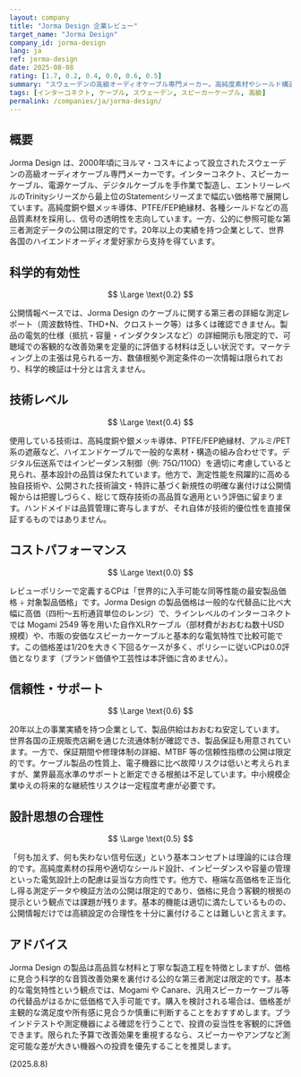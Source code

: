 ```yaml
---
layout: company
title: "Jorma Design 企業レビュー"
target_name: "Jorma Design"
company_id: jorma-design
lang: ja
ref: jorma-design
date: 2025-08-08
rating: [1.7, 0.2, 0.4, 0.0, 0.6, 0.5]
summary: "スウェーデンの高級オーディオケーブル専門メーカー。高純度素材やシールド構造などの高品質材料を採用し、ハンドメイド生産を特徴とする。一方で、公的に参照可能な第三者測定データは限られており、価格は一般的な代替品より大幅に高い。レビューポリシーの定義に基づくコストパフォーマンスは低評価。"
tags: [インターコネクト, ケーブル, スウェーデン, スピーカーケーブル, 高級]
permalink: /companies/ja/jorma-design/
---
```

## 概要

Jorma Design は、2000年頃にヨルマ・コスキによって設立されたスウェーデンの高級オーディオケーブル専門メーカーです。インターコネクト、スピーカーケーブル、電源ケーブル、デジタルケーブルを手作業で製造し、エントリーレベルのTrinityシリーズから最上位のStatementシリーズまで幅広い価格帯で展開しています。高純度銅や銀メッキ導体、PTFE/FEP絶縁材、各種シールドなどの高品質素材を採用し、信号の透明性を志向しています。一方、公的に参照可能な第三者測定データの公開は限定的です。20年以上の実績を持つ企業として、世界各国のハイエンドオーディオ愛好家から支持を得ています。

## 科学的有効性

$$ \Large \text{0.2} $$

公開情報ベースでは、Jorma Design のケーブルに関する第三者の詳細な測定レポート（周波数特性、THD+N、クロストーク等）は多くは確認できません。製品の電気的仕様（抵抗・容量・インダクタンスなど）の詳細開示も限定的で、可聴域での客観的な改善効果を定量的に評価する材料は乏しい状況です。マーケティング上の主張は見られる一方、数値根拠や測定条件の一次情報は限られており、科学的検証は十分とは言えません。

## 技術レベル

$$ \Large \text{0.4} $$

使用している技術は、高純度銅や銀メッキ導体、PTFE/FEP絶縁材、アルミ/PET系の遮蔽など、ハイエンドケーブルで一般的な素材・構造の組み合わせです。デジタル伝送系ではインピーダンス制御（例: 75Ω/110Ω）を適切に考慮していると見られ、基本設計の品質は保たれています。他方で、測定性能を飛躍的に高める独自技術や、公開された技術論文・特許に基づく新規性の明確な裏付けは公開情報からは把握しづらく、総じて既存技術の高品質な適用という評価に留まります。ハンドメイドは品質管理に寄与しますが、それ自体が技術的優位性を直接保証するものではありません。

## コストパフォーマンス

$$ \Large \text{0.0} $$

レビューポリシーで定義するCPは「世界的に入手可能な同等性能の最安製品価格 ÷ 対象製品価格」です。Jorma Design の製品価格は一般的な代替品に比べ大幅に高価（四桁〜五桁通貨単位のレンジ）で、ラインレベルのインターコネクトでは Mogami 2549 等を用いた自作XLRケーブル（部材費がおおむね数十USD規模）や、市販の安価なスピーカーケーブルと基本的な電気特性で比較可能です。この価格差は1/20を大きく下回るケースが多く、ポリシーに従いCPは0.0評価となります（ブランド価値や工芸性は本評価に含めません）。

## 信頼性・サポート

$$ \Large \text{0.6} $$

20年以上の事業実績を持つ企業として、製品供給はおおむね安定しています。世界各国の正規販売店網を通じた流通体制が確認でき、製品保証も用意されています。一方で、保証期間や修理体制の詳細、MTBF 等の信頼性指標の公開は限定的です。ケーブル製品の性質上、電子機器に比べ故障リスクは低いと考えられますが、業界最高水準のサポートと断定できる根拠は不足しています。中小規模企業ゆえの将来的な継続性リスクは一定程度考慮が必要です。

## 設計思想の合理性

$$ \Large \text{0.5} $$

「何も加えず、何も失わない信号伝送」という基本コンセプトは理論的には合理的です。高純度素材の採用や適切なシールド設計、インピーダンスや容量の管理といった電気設計上の配慮は妥当な方向性です。他方で、極端な高価格を正当化し得る測定データや検証方法の公開は限定的であり、価格に見合う客観的根拠の提示という観点では課題が残ります。基本的機能は適切に満たしているものの、公開情報だけでは高額設定の合理性を十分に裏付けることは難しいと言えます。

## アドバイス

Jorma Design の製品は高品質な材料と丁寧な製造工程を特徴としますが、価格に見合う科学的な音質改善効果を裏付ける公的な第三者測定は限定的です。基本的な電気特性という観点では、Mogami や Canare、汎用スピーカーケーブル等の代替品がはるかに低価格で入手可能です。購入を検討される場合は、価格差が主観的な満足度や所有感に見合うか慎重に判断することをおすすめします。ブラインドテストや測定機器による確認を行うことで、投資の妥当性を客観的に評価できます。限られた予算で改善効果を重視するなら、スピーカーやアンプなど測定可能な差が大きい機器への投資を優先することを推奨します。

(2025.8.8)
